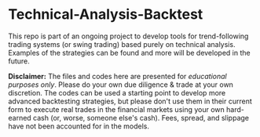# Technical-Analysis-Backtest

This repo is part of an ongoing project to develop tools for trend-following trading systems (or swing trading) based purely on technical analysis. Examples of the strategies can be found and more will be developed in the future.

**Disclaimer:**
The files and codes here are presented for *educational purposes only*. Please do your own due diligence & trade at your own discretion. The codes can be used a starting point to develop more advanced backtesting strategies, but please don't use them in their current form to execute real trades in the financial markets using your own hard-earned cash (or, worse, someone else's cash). Fees, spread, and slippage have not been accounted for in the models.
